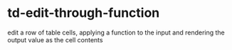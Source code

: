 td-edit-through-function
========================

edit a row of table cells, applying a function to the input and rendering the output value as the cell contents
